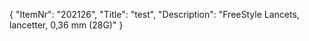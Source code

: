 {
  "ItemNr": "202126",
  "Title": "test",
  "Description": "FreeStyle Lancets, lancetter, 0,36 mm (28G)"
}